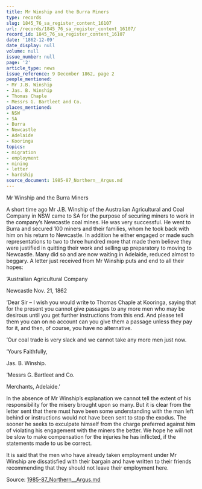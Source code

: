 ```yaml
---
title: Mr Winship and the Burra Miners
type: records
slug: 1845_76_sa_register_content_16107
url: /records/1845_76_sa_register_content_16107/
record_id: 1845_76_sa_register_content_16107
date: '1862-12-09'
date_display: null
volume: null
issue_number: null
page: '2'
article_type: news
issue_reference: 9 December 1862, page 2
people_mentioned:
- Mr J.B. Winship
- Jas. B. Winship
- Thomas Chaple
- Messrs G. Bartleet and Co.
places_mentioned:
- NSW
- SA
- Burra
- Newcastle
- Adelaide
- Kooringa
topics:
- migration
- employment
- mining
- letter
- hardship
source_document: 1985-87_Northern__Argus.md
---
```


Mr Winship and the Burra Miners

A short time ago Mr J.B. Winship of the Australian Agricultural and Coal Company in NSW came to SA for the purpose of securing miners to work in the company’s Newcastle coal mines.  He was very successful.  He went to Burra and secured 100 miners and their families, whom he took back with him on his return to Newcastle.  In addition he either engaged or made such representations to two to three hundred more that made them believe they were justified in quitting their work and selling up preparatory to moving to Newcastle.  Many did so and are now waiting in Adelaide, reduced almost to beggary.  A letter just received from Mr Winship puts and end to all their hopes:

‘Australian Agricultural Company

Newcastle Nov. 21, 1862

‘Dear Sir – I wish you would write to Thomas Chaple at Kooringa, saying that for the present you cannot give passages to any more men who may be desirous until you get further instructions from this end.  And please tell them you can on no account can you give them a passage unless they pay for it, and then, of course, you have no alternative.

‘Our coal trade is very slack and we cannot take any more men just now.

‘Yours Faithfully,

Jas. B. Winship.

‘Messrs G. Bartleet and Co.

Merchants, Adelaide.’

In the absence of Mr Winship’s explanation we cannot tell the extent of his responsibility for the misery brought upon so many.  But it is clear from the letter sent that there must have been some understanding with the man left behind or instructions would not have been sent to stop the exodus.  The sooner he seeks to exculpate himself from the charge preferred against him of violating his engagement with the miners the better.  We hope he will not be slow to make compensation for the injuries he has inflicted, if the statements made to us be correct.

It is said that the men who have already taken employment under Mr Winship are dissatisfied with their bargain and have written to their friends recommending that they should not leave their employment here.

Source: [1985-87_Northern__Argus.md](/downloads/markdown/1985-87_Northern__Argus.md)
